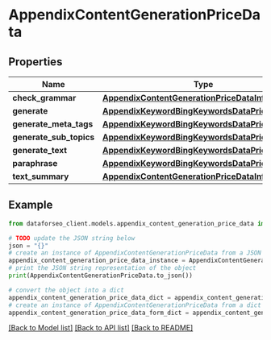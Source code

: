 # AppendixContentGenerationPriceData


## Properties

Name | Type | Description | Notes
------------ | ------------- | ------------- | -------------
**check_grammar** | [**AppendixContentGenerationPriceDataInfo**](AppendixContentGenerationPriceDataInfo.md) |  | [optional] 
**generate** | [**AppendixKeywordBingKeywordsDataPriceDataInfo**](AppendixKeywordBingKeywordsDataPriceDataInfo.md) |  | [optional] 
**generate_meta_tags** | [**AppendixKeywordBingKeywordsDataPriceDataInfo**](AppendixKeywordBingKeywordsDataPriceDataInfo.md) |  | [optional] 
**generate_sub_topics** | [**AppendixKeywordBingKeywordsDataPriceDataInfo**](AppendixKeywordBingKeywordsDataPriceDataInfo.md) |  | [optional] 
**generate_text** | [**AppendixKeywordBingKeywordsDataPriceDataInfo**](AppendixKeywordBingKeywordsDataPriceDataInfo.md) |  | [optional] 
**paraphrase** | [**AppendixKeywordBingKeywordsDataPriceDataInfo**](AppendixKeywordBingKeywordsDataPriceDataInfo.md) |  | [optional] 
**text_summary** | [**AppendixContentGenerationPriceDataInfo**](AppendixContentGenerationPriceDataInfo.md) |  | [optional] 

## Example

```python
from dataforseo_client.models.appendix_content_generation_price_data import AppendixContentGenerationPriceData

# TODO update the JSON string below
json = "{}"
# create an instance of AppendixContentGenerationPriceData from a JSON string
appendix_content_generation_price_data_instance = AppendixContentGenerationPriceData.from_json(json)
# print the JSON string representation of the object
print(AppendixContentGenerationPriceData.to_json())

# convert the object into a dict
appendix_content_generation_price_data_dict = appendix_content_generation_price_data_instance.to_dict()
# create an instance of AppendixContentGenerationPriceData from a dict
appendix_content_generation_price_data_form_dict = appendix_content_generation_price_data.from_dict(appendix_content_generation_price_data_dict)
```
[[Back to Model list]](../README.md#documentation-for-models) [[Back to API list]](../README.md#documentation-for-api-endpoints) [[Back to README]](../README.md)


